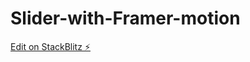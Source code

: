 # Slider-with-Framer-motion

[Edit on StackBlitz ⚡️](https://stackblitz.com/edit/framer-motion-slider-hswtmt)